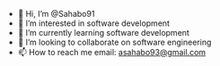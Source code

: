 - 👋 Hi, I’m @Sahabo91
- 👀 I’m interested in software development
- 🌱 I’m currently learning software development
- 💞️ I’m looking to collaborate on software engineering
- 📫 How to reach me email: asahabo93@gmail.com
<!---
Sahabo91/Sahabo91 is a ✨ special ✨ repository because its `README.md` (this file) appears on your GitHub profile.
You can click the Preview link to take a look at your changes.
--->
